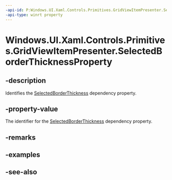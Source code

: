 ```yaml
---
-api-id: P:Windows.UI.Xaml.Controls.Primitives.GridViewItemPresenter.SelectedBorderThicknessProperty
-api-type: winrt property
---
```


<!-- Property syntax
public Windows.UI.Xaml.DependencyProperty SelectedBorderThicknessProperty { get; }
-->

# Windows.UI.Xaml.Controls.Primitives.GridViewItemPresenter.SelectedBorderThicknessProperty

## -description
Identifies the [SelectedBorderThickness](gridviewitempresenter_selectedborderthickness.md) dependency property.



## -property-value
The identifier for the [SelectedBorderThickness](gridviewitempresenter_selectedborderthickness.md) dependency property.

## -remarks

## -examples

## -see-also
